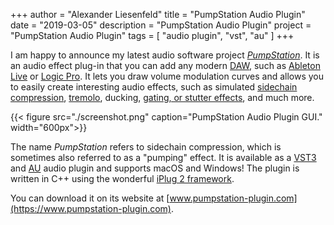 +++
author = "Alexander Liesenfeld"
title = "PumpStation Audio Plugin"
date = "2019-03-05"
description = "PumpStation Audio Plugin"
project = "PumpStation Audio Plugin"
tags = [
    "audio plugin",
    "vst",
    "au"
]
+++


I am happy to announce my latest audio software project [*PumpStation*](https://www.pumpstation-plugin.com). It is an audio effect plug-in that you can add any modern [DAW](https://en.wikipedia.org/wiki/Digital_audio_workstation), such as [Ableton Live](https://www.ableton.com/de/live/) or [Logic Pro](https://www.apple.com/de/logic-pro/). It lets you draw volume modulation curves and allows you to easily create interesting audio effects, such as simulated [sidechain compression](https://youtu.be/OqJ3oTSsNIk?t=129), [tremolo](https://youtu.be/oOCNB1izw8A?t=43), ducking, [gating, or stutter effects](https://youtu.be/g7WR9sPLJ_Y?t=287), and much more. 

{{< figure src="./screenshot.png" caption="PumpStation Audio Plugin GUI." width="600px">}}

The name *PumpStation* refers to sidechain compression, which is sometimes also referred to as a "pumping" effect. It is available as a [VST3](https://en.wikipedia.org/wiki/Virtual_Studio_Technology) and [AU](https://en.wikipedia.org/wiki/Au_file_format) audio plugin and supports macOS and Windows! The plugin is written in C++ using the wonderful [iPlug 2 framework](https://github.com/iPlug2/iPlug2).

You can download it on its website at [www.pumpstation-plugin.com](https://www.pumpstation-plugin.com).